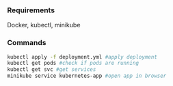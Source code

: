 ### Requirements
Docker, kubectl, minikube

### Commands
```bash
kubectl apply -f deployment.yml #apply deployment
kubectl get pods #check if pods are running
kubectl get svc #get services
minikube service kubernetes-app #open app in browser
```